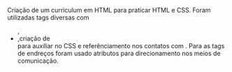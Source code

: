 Criação de um curriculum em HTML para praticar HTML e CSS.
Foram utilizadas tags diversas com <ul>,<li>,criação de <div> para auxiliar no CSS e referênciamento nos contatos com <a>  .
Para as tags de endreços <a> foram usado atributos para direcionamento nos meios de comunicação.
